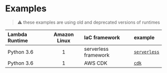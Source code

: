 Examples
===

> :warning: these examples are using old and deprecated versions of runtimes

| Lambda Runtime | Amazon Linux | IaC framework        | example                      |
| :------------- | :----------: | :------------------- | :--------------------------- |
| Python 3.6     |      1       | serverless framework | [`serverless`](./serverless) |
| Python 3.6     |      1       | AWS CDK              | [`cdk`](./cdk)               |